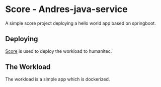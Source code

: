 # Score - Andres-java-service

A simple score project deploying a hello world app based on springboot.

## Deploying

[Score](https://score.dev/) is used to deploy the workload to humanitec.

## The Workload

The workload is a simple app which is dockerized.
